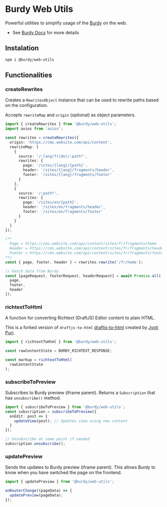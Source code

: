 # Burdy Web Utils

Powerful utilities to simplify usage of the [Burdy](https://burdy.io) on the web.

- See [Burdy Docs](https://burdy.io/docs) for more details

## Instalation

```sh
npm i @burdy/web-utils
```

## Functionalities

### createRewrites

Creates a `RewritesObject` instance that can be used to rewrite paths based on the configuration.

Accepts `rewriteMap` and `origin` (optional) as object parameters.
```ts
import { createRewrites } from '@burdy/web-utils'; 
import axios from 'axios';

const rewrites = createRewrites({
  origin: 'https://cms.website.com/api/content',
  rewriteMap: [
    {
      source: '/:lang(fr|de)/:path*',
      rewrites: {
        page: '/sites/{lang}/{path}',
        header: '/sites/{lang}/fragments/header',
        footer: '/sites/{lang}/fragments/footer'
      }
    },
    {
      source: '/:path*',
      rewrites: {
        page: '/sites/en/{path}',
        header: '/sites/en/fragments/header',
        footer: '/sites/en/fragments/footer'
      }
    }
  ]
});

/**
  Page = https://cms.website.com/api/content/sites/fr/fragments/home
  Header = https://cms.website.com/api/content/sites/fr/fragments/header
  Footer = https://cms.website.com/api/content/sites/fr/fragments/footer
**/
const { page, footer, header } = rewrites.rewrite('/fr/home');

// Fetch data from Burdy
const [pageRequest, footerRequest, headerRequest] = await Promise.all([
  page,
  footer,
  header
]);
``` 

### richtextToHtml

A function for converting Richtext (DraftJS) Editor content to plain HTML.

This is a forked version of `draftjs-to-html` [draftjs-to-html](https://www.npmjs.com/package/draftjs-to-html) created by [Jyoti Puri](https://github.com/jpuri).

```ts
import { richtextToHtml } from '@burdy/web-utils';

const rawContentState = BURDY_RICHTEXT_RESPONSE;

const markup = richtextToHtml(
  rawContentState
);
```

### subscribeToPreview

Subscribes to Burdy preview (iframe parent). Returns a `Subscription` that has `unsubscribe()` 
method.

```ts
import { subscribeToPreview } from '@burdy/web-utils';
const subscription = subscribeToPreview({
  onEdit: post => {
    updateView(post); // Updates view using new content
  }
});

// Unsubscribe at some point if needed
subscription.unsubscribe();
```

### updatePreview

Sends the updates to Burdy preview (iframe parent). This allows Burdy to know when you
have switched the page on the frontend.

```ts
import { updatePreview } from '@burdy/web-utils';

onRouterChange((pageData) => {
  updatePreview(pageData);
});
```

